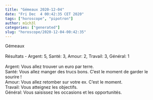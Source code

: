 ```yaml
---
title: "Gémeaux 2020-12-04"
date: "Fri Dec  4 00:42:35 CET 2020"
tags: ["horoscope", "pipotron"]
author: m1ch3l
categories: ["generated"]
slug: "horoscope/2020-12-04-00:42:35"
---
```


Gémeaux<br>
<br>
Résultats - Argent: 5, Santé: 3, Amour: 2, Travail: 3, Général: 1<br>
<br>
Argent:  Vous allez trouver un euro par terre. <br>
Santé:   Vous allez manger des trucs bons. C’est le moment de garder le sourire !<br>
Amour:   Vous allez retomber sur votre ex. C’est le moment.<br>
Travail: Vous atteignez les objectifs. <br>
Général: Vous saisissez les occasions et les opportunités.<br>
